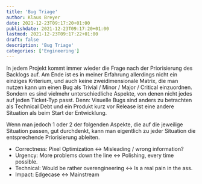 ```yaml
---
title: 'Bug Triage'
author: Klaus Breyer
date: 2021-12-23T09:17:20+01:00
publishdate: 2021-12-23T09:17:20+01:00
lastmod: 2021-12-23T09:17:22+01:00
draft: false
description: 'Bug Triage'
categories: ['Engineering']
---
```


In jedem Projekt kommt immer wieder die Frage nach der Priorisierung des Backlogs auf. Am Ende ist es in meiner Erfahrung allerdings nicht ein einziges Kriterium, und auch keine zweidimensionale Matrix, die man nutzen kann um einen Bug als Trivial / Minor / Major / Critical einzuordnen. Sondern es sind vielmehr unterschiedliche Aspekte, von denen nicht jedes auf jeden Ticket-Typ passt. Denn: Visuelle Bugs sind anders zu betrachten als Technical Debt und ein Produkt kurz vor Release ist eine andere Situation als beim Start der Entwicklung.

Wenn man jedoch 1 oder 2 der folgenden Aspekte, die auf die jeweilige Situation passen, gut durchdenkt, kann man eigentlich zu jeder Situation die entsprechende Priorisierung ableiten.

- Correctness: Pixel Optimization ↔ Misleading / wrong information?
- Urgency: More problems down the line ↔ Polishing, every time possible.
- Technical: Would be rather overengineering ↔ Is a real pain in the ass.
- Impact: Edgecase ↔ Mainstream
